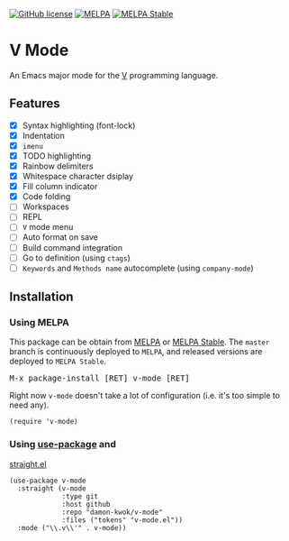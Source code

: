 [![GitHub license](https://img.shields.io/github/license/damon-kwok/v-mode)](https://github.com/damon-kwok/v-mode/blob/master/LICENSE)
[![MELPA](http://melpa.org/packages/v-mode-badge.svg)](http://melpa.org/#/v-mode)
[![MELPA Stable](http://stable.melpa.org/packages/v-mode-badge.svg)](http://stable.melpa.org/#/v-mode)

# V Mode

An Emacs major mode for the [V](https://vlang.io/) programming language.

## Features
- [X] Syntax highlighting (font-lock)
- [X] Indentation
- [x] `imenu`
- [x] TODO highlighting
- [x] Rainbow delimiters
- [x] Whitespace character dsiplay
- [x] Fill column indicator
- [x] Code folding
- [ ] Workspaces
- [ ] REPL
- [ ] `V` mode menu
- [ ] Auto format on save
- [ ] Build command integration
- [ ] Go to definition (using `ctags`)
- [ ] `Keywords` and `Methods name` autocomplete (using `company-mode`)

## Installation

### Using MELPA
This package can be obtain from
[MELPA](http://melpa.org/#/v-mode) or
[MELPA Stable](http://stable.melpa.org/#/v-mode). The `master`
branch is continuously deployed to `MELPA`, and released versions are
deployed to `MELPA Stable`.

<kbd>M-x package-install [RET] v-mode [RET]</kbd>

Right now `v-mode` doesn't take a lot of configuration (i.e.
it's too simple to need any).

```elisp
(require 'v-mode)
```

### Using [use-package](https://github.com/jwiegley/use-package) and
[straight.el](https://github.com/raxod502/straight.el)

```elisp
(use-package v-mode
  :straight (v-mode
             :type git
             :host github
             :repo "damon-kwok/v-mode"
             :files ("tokens" "v-mode.el"))
  :mode ("\\.v\\'" . v-mode))
```
